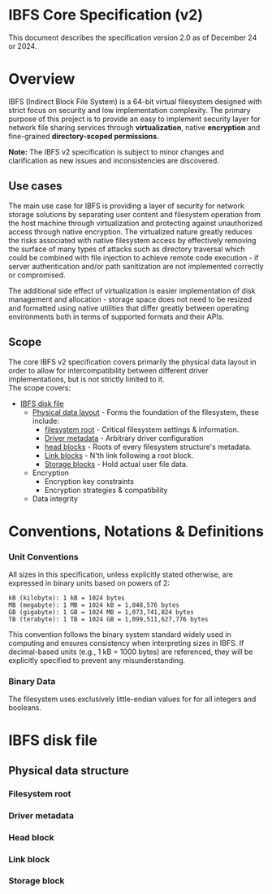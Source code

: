 # IBFS Core Specification (v2)
This document describes the specification version 2.0 as of December 24 or 2024.

# Overview
IBFS (Indirect Block File System) is a 64-bit virtual filesystem designed with strict focus on 
security and low implementation complexity. The primary purpose of this project is to provide an 
easy to implement security layer for network file sharing services through **virtualization**, 
native **encryption** and fine-grained **directory-scoped permissions**.

**Note:** The IBFS v2 specification is subject to minor changes and clarification as new issues and
inconsistencies are discovered.

## Use cases
The main use case for IBFS is providing a layer of security for network storage solutions
by separating user content and filesystem operation from the host machine through virtualization and
protecting against unauthorized access through native encryption. The virtualized nature greatly 
reduces the risks associated with native filesystem access by effectively removing the surface of 
many types of attacks such as directory traversal which could be combined with file injection to 
achieve remote code execution - if server authentication and/or path sanitization are not 
implemented correctly or compromised.

The additional side effect of virtualization is easier implementation of disk management and 
allocation - storage space does not need to be resized and formatted using native utilities that 
differ greatly between operating environments both in terms of supported formats and their APIs.

## Scope
The core IBFS v2 specification covers primarily the physical data layout in order to allow for 
intercompatibility between different driver implementations, but is not strictly limited to it.  
The scope covers:

- [IBFS disk file](#ibfs-disk-file)
    - [Physical data layout](#physical-data-layout) - Forms the foundation of the filesystem, these 
      include:
        - [filesystem root](#filesystem-root) - Critical filesystem settings & information.
        - [Driver metadata](#driver-metadata) - Arbitrary driver configuration
        - [head blocks](#head-block) - Roots of every filesystem structure's metadata.
        - [Link blocks](#link-block) - N'th link following a root block.
        - [Storage blocks](#storage-block) - Hold actual user file data.
    - Encryption
        - Encryption key constraints
        - Encryption strategies & compatibility
    - Data integrity


# Conventions, Notations & Definitions

### Unit Conventions
All sizes in this specification, unless explicitly stated otherwise, are expressed in binary units 
based on powers of 2:

```
kB (kilobyte): 1 kB = 1024 bytes  
MB (megabyte): 1 MB = 1024 kB = 1,048,576 bytes  
GB (gigabyte): 1 GB = 1024 MB = 1,073,741,824 bytes  
TB (terabyte): 1 TB = 1024 GB = 1,099,511,627,776 bytes  
```

This convention follows the binary system standard widely used in computing and ensures consistency 
when interpreting sizes in IBFS. If decimal-based units (e.g., 1 kB = 1000 bytes) are referenced, 
they will be explicitly specified to prevent any misunderstanding.

### Binary Data
The filesystem uses exclusively little-endian values for for all integers and booleans.

# IBFS disk file

## Physical data structure

### Filesystem root
### Driver metadata
### Head block
### Link block
### Storage block
